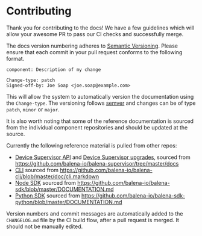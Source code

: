 # Contributing

Thank you for contributing to the docs! We have a few guidelines which will allow your awesome PR to pass our CI checks and successfully merge.

The docs version numbering adheres to [Semantic Versioning](http://semver.org/). Please ensure that each commit in your pull request conforms to the following format.

```
component: Description of my change

Change-type: patch
Signed-off-by: Joe Soap <joe.soap@example.com>
```

This will allow the system to automatically version the documentation using the `Change-type`. The versioning follows [semver](https://semver.org/) and changes can be of type `patch`, `minor` or `major`.

It is also worth noting that some of the reference documentation is sourced from the individual component repositories and should be updated at the source.

Currently the following reference material is pulled from other repos:
- [Device Supervisor API](https://www.balena.io/docs/reference/supervisor/supervisor-api/) and [Device Supervisor upgrades](https://www.balena.io/docs/reference/supervisor/supervisor-upgrades), sourced from https://github.com/balena-io/balena-supervisor/tree/master/docs
- [CLI](https://www.balena.io/docs/reference/cli/) sourced from https://github.com/balena-io/balena-cli/blob/master/doc/cli.markdown
- [Node SDK](https://www.balena.io/docs/reference/sdk/node-sdk/) sourced from https://github.com/balena-io/balena-sdk/blob/master/DOCUMENTATION.md
- [Python SDK](https://www.balena.io/docs/reference/sdk/python-sdk/) sourced from https://github.com/balena-io/balena-sdk-python/blob/master/DOCUMENTATION.md

Version numbers and commit messages are automatically added to the `CHANGELOG.md` file by the CI build flow, after a pull request is merged. It should not be manually edited.
